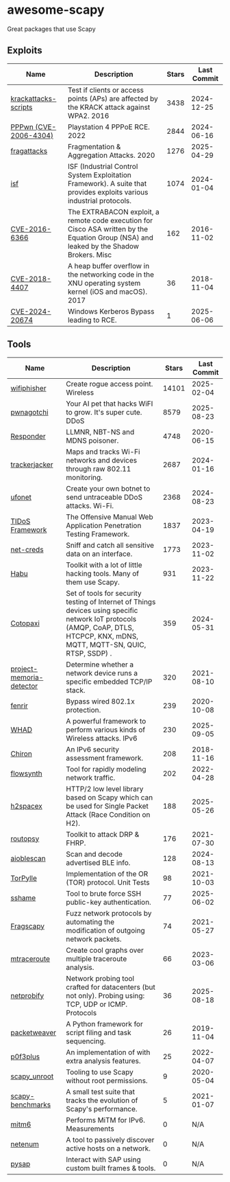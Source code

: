 # awesome-scapy

Great packages that use Scapy

## Exploits

| Name                                                                     | Description                                                                                                                              | Stars | Last Commit |
|--------------------------------------------------------------------------|------------------------------------------------------------------------------------------------------------------------------------------|-------|-------------|
| [krackattacks-scripts](https://github.com/vanhoefm/krackattacks-scripts) | Test if clients or access points (APs) are affected by the KRACK attack against WPA2. 2016                                               | 3438  | 2024-12-25  |
| [PPPwn (CVE-2006-4304)](https://github.com/TheOfficialFloW/PPPwn)        | Playstation 4 PPPoE RCE. 2022                                                                                                            | 2844  | 2024-06-16  |
| [fragattacks](https://github.com/vanhoefm/fragattacks)                   | Fragmentation & Aggregation Attacks. 2020                                                                                                | 1276  | 2025-04-29  |
| [isf](https://github.com/dark-lbp/isf)                                   | ISF (Industrial Control System Exploitation Framework). A suite that provides exploits various industrial protocols.                     | 1074  | 2024-01-04  |
| [CVE-2016-6366](https://github.com/RiskSense-Ops/CVE-2016-6366)          | The EXTRABACON exploit, a remote code execution for Cisco ASA written by the Equation Group (NSA) and leaked by the Shadow Brokers. Misc | 162   | 2016-11-02  |
| [CVE-2018-4407](https://github.com/r3dxpl0it/CVE-2018-4407)              | A heap buffer overflow in the networking code in the XNU operating system kernel (iOS and macOS). 2017                                   | 36    | 2018-11-04  |
| [CVE-2024-20674](https://github.com/gpotter2/CVE-2024-20674)             | Windows Kerberos Bypass leading to RCE.                                                                                                  | 1     | 2025-06-06  |

## Tools

| Name                                                                              | Description                                                                                                                                                                   | Stars | Last Commit |
|-----------------------------------------------------------------------------------|-------------------------------------------------------------------------------------------------------------------------------------------------------------------------------|-------|-------------|
| [wifiphisher](https://github.com/wifiphisher/wifiphisher)                         | Create rogue access point. Wireless                                                                                                                                           | 14101 | 2025-02-04  |
| [pwnagotchi](https://github.com/evilsocket/pwnagotchi)                            | Your AI pet that hacks WiFI to grow. It's super cute. DDoS                                                                                                                    | 8579  | 2025-08-23  |
| [Responder](https://github.com/SpiderLabs/Responder)                              | LLMNR, NBT-NS and MDNS poisoner.                                                                                                                                              | 4748  | 2020-06-15  |
| [trackerjacker](https://github.com/calebmadrigal/trackerjacker)                   | Maps and tracks Wi-Fi networks and devices through raw 802.11 monitoring.                                                                                                     | 2687  | 2024-01-16  |
| [ufonet](https://github.com/epsylon/ufonet)                                       | Create your own botnet to send untraceable DDoS attacks. Wi-Fi.                                                                                                               | 2368  | 2024-08-23  |
| [TIDoS Framework](https://github.com/0xInfection/TIDoS-Framework)                 | The Offensive Manual Web Application Penetration Testing Framework.                                                                                                           | 1837  | 2023-04-19  |
| [net-creds](https://github.com/DanMcInerney/net-creds)                            | Sniff and catch all sensitive data on an interface.                                                                                                                           | 1773  | 2023-11-02  |
| [Habu](https://github.com/fportantier/habu)                                       | Toolkit with a lot of little hacking tools. Many of them use Scapy.                                                                                                           | 931   | 2023-11-22  |
| [Cotopaxi](https://github.com/Samsung/cotopaxi)                                   | Set of tools for security testing of Internet of Things devices using specific network IoT protocols (AMQP, CoAP, DTLS, HTCPCP, KNX, mDNS, MQTT, MQTT-SN, QUIC, RTSP, SSDP) . | 359   | 2024-05-31  |
| [project-memoria-detector](https://github.com/Forescout/project-memoria-detector) | Determine whether a network device runs a specific embedded TCP/IP stack.                                                                                                     | 320   | 2021-08-10  |
| [fenrir](https://github.com/Orange-Cyberdefense/fenrir-ocd)                       | Bypass wired 802.1x protection.                                                                                                                                               | 239   | 2020-10-08  |
| [WHAD](https://github.com/whad-team/whad-client)                                  | A powerful framework to perform various kinds of Wireless attacks. IPv6                                                                                                       | 230   | 2025-09-05  |
| [Chiron](https://github.com/aatlasis/Chiron)                                      | An IPv6 security assessment framework.                                                                                                                                        | 208   | 2018-11-16  |
| [flowsynth](https://github.com/secureworks/flowsynth)                             | Tool for rapidly modeling network traffic.                                                                                                                                    | 202   | 2022-04-28  |
| [h2spacex](https://github.com/nxenon/h2spacex)                                    | HTTP/2 low level library based on Scapy which can be used for Single Packet Attack (Race Condition on H2).                                                                    | 188   | 2025-05-26  |
| [routopsy](https://github.com/sensepost/routopsy)                                 | Toolkit to attack DRP & FHRP.                                                                                                                                                 | 176   | 2021-07-30  |
| [aioblescan](https://github.com/frawau/aioblescan)                                | Scan and decode advertised BLE info.                                                                                                                                          | 128   | 2024-08-13  |
| [TorPylle](https://github.com/cea-sec/TorPylle)                                   | Implementation of the OR (TOR) protocol. Unit Tests                                                                                                                           | 98    | 2021-10-03  |
| [sshame](https://github.com/HynekPetrak/sshame)                                   | Tool to brute force SSH public-key authentication.                                                                                                                            | 77    | 2025-06-02  |
| [Fragscapy](https://github.com/AMOSSYS/Fragscapy)                                 | Fuzz network protocols by automating the modification of outgoing network packets.                                                                                            | 74    | 2021-05-27  |
| [mtraceroute](https://github.com/rwhalb/mtraceroute)                              | Create cool graphs over multiple traceroute analysis.                                                                                                                         | 66    | 2023-03-06  |
| [netprobify](https://github.com/criteo/netprobify)                                | Network probing tool crafted for datacenters (but not only). Probing using: TCP, UDP or ICMP. Protocols                                                                       | 36    | 2025-08-18  |
| [packetweaver](https://github.com/ANSSI-FR/packetweaver)                          | A Python framework for script filing and task sequencing.                                                                                                                     | 26    | 2019-11-04  |
| [p0f3plus](https://github.com/FlUxIuS/p0f3plus)                                   | An implementation of with extra analysis features.                                                                                                                            | 25    | 2022-04-07  |
| [scapy\_unroot](https://github.com/scapy-unroot/scapy_unroot)                     | Tooling to use Scapy without root permissions.                                                                                                                                | 9     | 2020-05-04  |
| [scapy-benchmarks](https://github.com/gpotter2/scapy-benchmarks)                  | A small test suite that tracks the evolution of Scapy's performance.                                                                                                          | 5     | 2021-01-07  |
| [mitm6](https://github.com/fox-it/mitm6)                                          | Performs MiTM for IPv6. Measurements                                                                                                                                          | 0     | N/A         |
| [netenum](https://github.com/redcode-labs/Netenum)                                | A tool to passively discover active hosts on a network.                                                                                                                       | 0     | N/A         |
| [pysap](https://github.com/SecureAuthCorp/pysap)                                  | Interact with SAP using custom built frames & tools.                                                                                                                          | 0     | N/A         |
